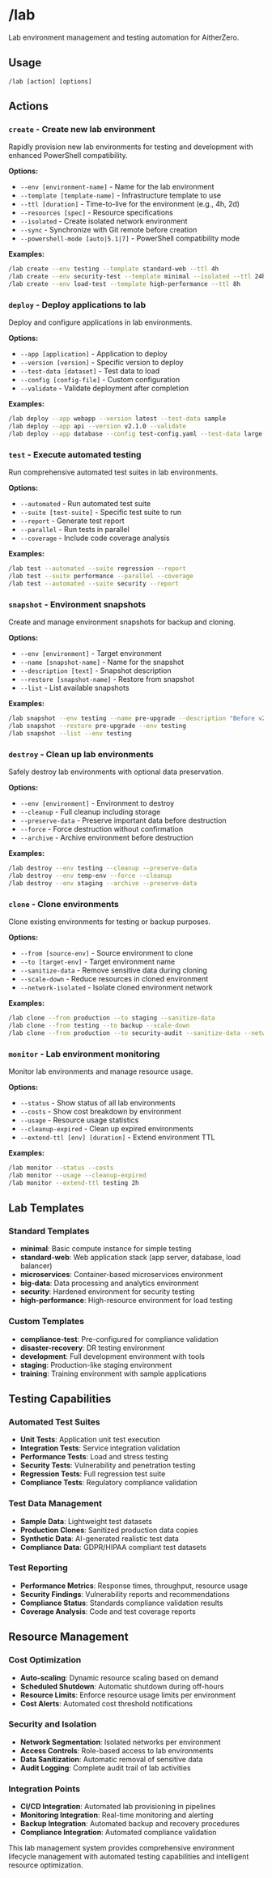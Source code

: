 # /lab

Lab environment management and testing automation for AitherZero.

## Usage
```
/lab [action] [options]
```

## Actions

### `create` - Create new lab environment
Rapidly provision new lab environments for testing and development with enhanced PowerShell compatibility.

**Options:**
- `--env [environment-name]` - Name for the lab environment
- `--template [template-name]` - Infrastructure template to use
- `--ttl [duration]` - Time-to-live for the environment (e.g., 4h, 2d)
- `--resources [spec]` - Resource specifications
- `--isolated` - Create isolated network environment
- `--sync` - Synchronize with Git remote before creation
- `--powershell-mode [auto|5.1|7]` - PowerShell compatibility mode

**Examples:**
```bash
/lab create --env testing --template standard-web --ttl 4h
/lab create --env security-test --template minimal --isolated --ttl 24h
/lab create --env load-test --template high-performance --ttl 8h
```

### `deploy` - Deploy applications to lab
Deploy and configure applications in lab environments.

**Options:**
- `--app [application]` - Application to deploy
- `--version [version]` - Specific version to deploy
- `--test-data [dataset]` - Test data to load
- `--config [config-file]` - Custom configuration
- `--validate` - Validate deployment after completion

**Examples:**
```bash
/lab deploy --app webapp --version latest --test-data sample
/lab deploy --app api --version v2.1.0 --validate
/lab deploy --app database --config test-config.yaml --test-data large
```

### `test` - Execute automated testing
Run comprehensive automated test suites in lab environments.

**Options:**
- `--automated` - Run automated test suite
- `--suite [test-suite]` - Specific test suite to run
- `--report` - Generate test report
- `--parallel` - Run tests in parallel
- `--coverage` - Include code coverage analysis

**Examples:**
```bash
/lab test --automated --suite regression --report
/lab test --suite performance --parallel --coverage
/lab test --automated --suite security --report
```

### `snapshot` - Environment snapshots
Create and manage environment snapshots for backup and cloning.

**Options:**
- `--env [environment]` - Target environment
- `--name [snapshot-name]` - Name for the snapshot
- `--description [text]` - Snapshot description
- `--restore [snapshot-name]` - Restore from snapshot
- `--list` - List available snapshots

**Examples:**
```bash
/lab snapshot --env testing --name pre-upgrade --description "Before v2.1 upgrade"
/lab snapshot --restore pre-upgrade --env testing
/lab snapshot --list --env testing
```

### `destroy` - Clean up lab environments
Safely destroy lab environments with optional data preservation.

**Options:**
- `--env [environment]` - Environment to destroy
- `--cleanup` - Full cleanup including storage
- `--preserve-data` - Preserve important data before destruction
- `--force` - Force destruction without confirmation
- `--archive` - Archive environment before destruction

**Examples:**
```bash
/lab destroy --env testing --cleanup --preserve-data
/lab destroy --env temp-env --force --cleanup
/lab destroy --env staging --archive --preserve-data
```

### `clone` - Clone environments
Clone existing environments for testing or backup purposes.

**Options:**
- `--from [source-env]` - Source environment to clone
- `--to [target-env]` - Target environment name
- `--sanitize-data` - Remove sensitive data during cloning
- `--scale-down` - Reduce resources in cloned environment
- `--network-isolated` - Isolate cloned environment network

**Examples:**
```bash
/lab clone --from production --to staging --sanitize-data
/lab clone --from testing --to backup --scale-down
/lab clone --from production --to security-audit --sanitize-data --network-isolated
```

### `monitor` - Lab environment monitoring
Monitor lab environments and manage resource usage.

**Options:**
- `--status` - Show status of all lab environments
- `--costs` - Show cost breakdown by environment
- `--usage` - Resource usage statistics
- `--cleanup-expired` - Clean up expired environments
- `--extend-ttl [env] [duration]` - Extend environment TTL

**Examples:**
```bash
/lab monitor --status --costs
/lab monitor --usage --cleanup-expired
/lab monitor --extend-ttl testing 2h
```

## Lab Templates

### Standard Templates
- **minimal**: Basic compute instance for simple testing
- **standard-web**: Web application stack (app server, database, load balancer)
- **microservices**: Container-based microservices environment
- **big-data**: Data processing and analytics environment
- **security**: Hardened environment for security testing
- **high-performance**: High-resource environment for load testing

### Custom Templates
- **compliance-test**: Pre-configured for compliance validation
- **disaster-recovery**: DR testing environment
- **development**: Full development environment with tools
- **staging**: Production-like staging environment
- **training**: Training environment with sample applications

## Testing Capabilities

### Automated Test Suites
- **Unit Tests**: Application unit test execution
- **Integration Tests**: Service integration validation
- **Performance Tests**: Load and stress testing
- **Security Tests**: Vulnerability and penetration testing
- **Regression Tests**: Full regression test suite
- **Compliance Tests**: Regulatory compliance validation

### Test Data Management
- **Sample Data**: Lightweight test datasets
- **Production Clones**: Sanitized production data copies
- **Synthetic Data**: AI-generated realistic test data
- **Compliance Data**: GDPR/HIPAA compliant test datasets

### Test Reporting
- **Performance Metrics**: Response times, throughput, resource usage
- **Security Findings**: Vulnerability reports and recommendations
- **Compliance Status**: Standards compliance validation results
- **Coverage Analysis**: Code and test coverage reports

## Resource Management

### Cost Optimization
- **Auto-scaling**: Dynamic resource scaling based on demand
- **Scheduled Shutdown**: Automatic shutdown during off-hours
- **Resource Limits**: Enforce resource usage limits per environment
- **Cost Alerts**: Automated cost threshold notifications

### Security and Isolation
- **Network Segmentation**: Isolated networks per environment
- **Access Controls**: Role-based access to lab environments
- **Data Sanitization**: Automatic removal of sensitive data
- **Audit Logging**: Complete audit trail of lab activities

### Integration Points
- **CI/CD Integration**: Automated lab provisioning in pipelines
- **Monitoring Integration**: Real-time monitoring and alerting
- **Backup Integration**: Automated backup and recovery procedures
- **Compliance Integration**: Automated compliance validation

This lab management system provides comprehensive environment lifecycle management with automated testing capabilities and intelligent resource optimization.